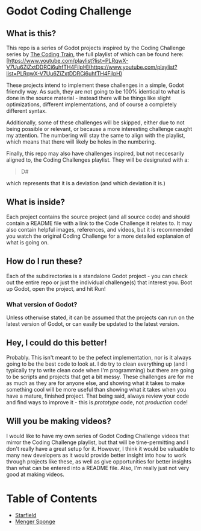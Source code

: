 # Godot Coding Challenge

## What is this?
This repo is a series of Godot projects inspired by the Coding Challenge series by [The Coding Train](https://www.youtube.com/channel/UCvjgXvBlbQiydffZU7m1_aw), the full playlist of which can be found here:
[https://www.youtube.com/playlist?list=PLRqwX-V7Uu6ZiZxtDDRCi6uhfTH4FilpH](https://www.youtube.com/playlist?list=PLRqwX-V7Uu6ZiZxtDDRCi6uhfTH4FilpH)

These projects intend to implement these challenges in a simple, Godot friendly way. As such, they are not going to be 100% identical to what is done in the source material - instead there will be things like slight optimizations, different implementations, and of course a completely different syntax.

Additionally, some of these challenges will be skipped, either due to not being possible or relevant, or because a more interesting challenge caught my attention. The numbering will stay the same to align with the playlist, which means that there will likely be holes in the numbering.

Finally, this repo may also have challenges inspired, but not neccesarily aligned to, the Coding Challenges playlist. They will be designated with a:

>D#

which represents that it is a deviation (and which deviation it is.)

## What is inside?
Each project contains the source project (and all source code) and should contain a README file with a link to the Code Challenge it relates to. It may also contain helpful images, references, and videos, but it is recommended you watch the original Coding Challenge for a more detailed explanaion of what is going on.

## How do I run these?
Each of the subdirectories is a standalone Godot project - you can check out the entire repo or just the individual challenge(s) that interest you. Boot up Godot, open the project, and hit Run!

### What version of Godot?
Unless otherwise stated, it can be assumed that the projects can run on the latest version of Godot, or can easily be updated to the latest version.

## Hey, I could do this better!
Probably. This isn't meant to be the pefect implementation, nor is it always going to be the best code to look at. I do try to clean everything up (and I typically try to write clean code when I'm programming) but there are going to be scripts and projects that get a bit messy. These challenges are for me as much as they are for anyone else, and showing what it takes to make something cool will be more useful than showing what it takes when you have a mature, finished project. That being said, always review your code and find ways to improve it - this is *prototype* code, not *production* code!

## Will you be making videos?
I would like to have my own series of Godot Coding Challenge videos that mirror the Coding Challenge playlist, but that will be time-permitting and I don't really have a great setup for it. However, I think it would be valuable to many new developers as it would provide better insight into how to work through projects like these, as well as give opportunities for better insights than what can be entered into a README file. Also, I'm really just not very good at making videos.

# Table of Contents
- [Starfield](./1-starfield/)
- [Menger Sponge](./2-menger-sponge)
